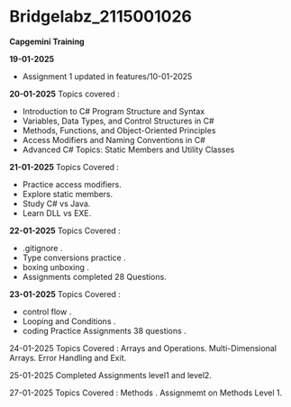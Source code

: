 # Bridgelabz_2115001026
**Capgemini Training**

**19-01-2025**
 * Assignment 1 updated in features/10-01-2025

**20-01-2025**
Topics covered :
* Introduction to C# Program Structure and Syntax
* Variables, Data Types, and Control Structures in C#
* Methods, Functions, and Object-Oriented Principles
* Access Modifiers and Naming Conventions in C#
* Advanced C# Topics: Static Members and Utility Classes

**21-01-2025**
Topics Covered :
* Practice access modifiers.
* Explore static members.
* Study C# vs Java.
* Learn DLL vs EXE.

**22-01-2025** 
Topics Covered : 
* .gitignore . 
* Type conversions practice .
* boxing unboxing .
* Assignments completed 28 Questions.

**23-01-2025**
Topics Covered : 
* control flow . 
* Looping and Conditions .
* coding Practice Assignments 38 questions .


24-01-2025 
Topics Covered : 
Arrays and Operations.
Multi-Dimensional Arrays.
Error Handling and Exit.


25-01-2025
Completed Assignments level1 and level2.


27-01-2025 
Topics Covered :
Methods . 
Assignmemt on Methods Level 1.

